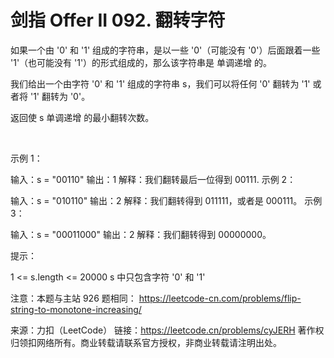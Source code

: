 # 剑指 Offer II 092. 翻转字符

如果一个由 '0' 和 '1' 组成的字符串，是以一些 '0'（可能没有 '0'）后面跟着一些 '1'（也可能没有 '1'）的形式组成的，那么该字符串是 单调递增 的。

我们给出一个由字符 '0' 和 '1' 组成的字符串 s，我们可以将任何 '0' 翻转为 '1' 或者将 '1' 翻转为 '0'。

返回使 s 单调递增 的最小翻转次数。

 

示例 1：

输入：s = "00110"
输出：1
解释：我们翻转最后一位得到 00111.
示例 2：

输入：s = "010110"
输出：2
解释：我们翻转得到 011111，或者是 000111。
示例 3：

输入：s = "00011000"
输出：2
解释：我们翻转得到 00000000。
 

提示：

1 <= s.length <= 20000
s 中只包含字符 '0' 和 '1'
 

注意：本题与主站 926 题相同： https://leetcode-cn.com/problems/flip-string-to-monotone-increasing/

来源：力扣（LeetCode）
链接：https://leetcode.cn/problems/cyJERH
著作权归领扣网络所有。商业转载请联系官方授权，非商业转载请注明出处。